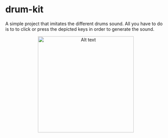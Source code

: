 # drum-kit

A simple project that imitates the different drums sound.
All you have to do is to to click or press the depicted keys in order to generate the sound.

<p align='center'>
  <img width="300" src="[drum-kit.png](https://github.com/georgeanastasiadis/drum-kit/blob/master/drum-kit.PNG)https://github.com/georgeanastasiadis/drum-kit/blob/master/drum-kit.PNG" alt="Alt text" title="Drum Kit">
</p>
